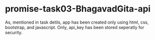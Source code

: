 # promise-task03-BhagavadGita-api

As, mentioned in task detils, app has been created only using html, css, bootstrap, and javascript.
Only, api_key has been stored seperatly for security.
